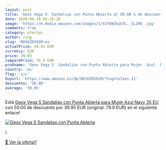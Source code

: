 ```yaml
---
layout: post
title: 'Geox Vega S  Sandalias con Punta Abierta al 50.00 % de descuento'
date: 2020-06-18 04:26:28
image: 'https://m.media-amazon.com/images/I/41FAWZkpGTL._SL200_.jpg'
comments: true
category: ofertas
author: ring
slug: 'B016ZKV91M-es'
actualPrice: 39.95 EUR
currency: EUR
price: 39.95
comparePrice: 79.9 EUR
prodname: 'Geox Vega S  Sandalias con Punta Abierta para Mujer  Azul  Navy   35 EU'
country: 'es'
flag: '🇪🇸'
buyurl: 'https://www.amazon.es/dp/B016ZKV91M/?tag=tolees-21'
descuento: '50.00'
average: '39.95'
---
```


Está [Geox Vega S  Sandalias con Punta Abierta para Mujer  Azul  Navy   35 EU](https://www.amazon.es/dp/B016ZKV91M/?tag=tolees-21) con 50.00 de descuento por 39.95 EUR (original: 79.9 EUR) en el siguiente enlace!

[![Geox Vega S  Sandalias con Punta Abierta](https://m.media-amazon.com/images/I/41FAWZkpGTL._SL200_.jpg)](https://www.amazon.es/dp/B016ZKV91M/?tag=tolees-21)

ℹ️:


[🛒 Ver la oferta!!](https://www.amazon.es/dp/B016ZKV91M/?tag=tolees-21)
